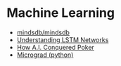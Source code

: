 # Machine Learning

- [mindsdb/mindsdb](https://github.com/mindsdb/mindsdb)
- [Understanding LSTM Networks](https://colah.github.io/posts/2015-08-Understanding-LSTMs/)
- [How A.I. Conquered Poker](https://www.nytimes.com/2022/01/18/magazine/ai-technology-poker.html)
- [Micrograd (python)](https://github.com/karpathy/micrograd)
